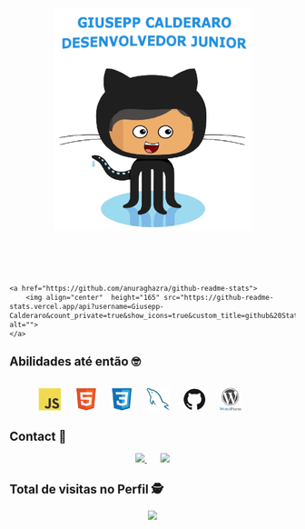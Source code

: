 <p align="center">
    <img align="center" width="350" src="giusepp.png"/>
    <img align="center" width="350"  src="Octocat.png">
</p>
<br>
<br>

<p align="center">
    <a href="https://github.com/anuraghazra/github-readme-stats">
        <img align="center" src="https://github-readme-stats.vercel.app/api/top-langs/?username=Giusepp-Calderaro" alt="">
    </a>

    <a href="https://github.com/anuraghazra/github-readme-stats">
        <img align="center"  height="165" src="https://github-readme-stats.vercel.app/api?username=Giusepp-Calderaro&count_private=true&show_icons=true&custom_title=github&20Status&hide=issues alt="">
    </a>
</p>

## Abilidades até então :nerd_face:
<p align=""center>
    &nbsp;&nbsp;&nbsp;&nbsp;&nbsp;&nbsp;&nbsp;&nbsp;&nbsp;&nbsp;&nbsp;&nbsp;&nbsp;&nbsp;&nbsp;&nbsp;&nbsp;&nbsp;&nbsp;&nbsp;&nbsp;&nbsp;&nbsp;&nbsp;&nbsp;&nbsp;&nbsp;&nbsp;&nbsp;&nbsp;&nbsp;&nbsp;&nbsp;&nbsp;&nbsp;&nbsp;&nbsp;&nbsp;&nbsp;&nbsp;&nbsp;&nbsp;&nbsp;&nbsp;&nbsp;&nbsp;&nbsp;&nbsp;&nbsp;&nbsp;&nbsp;&nbsp;&nbsp;&nbsp;&nbsp;&nbsp;&nbsp;&nbsp;&nbsp;&nbsp;&nbsp;&nbsp;&nbsp;&nbsp;&nbsp;&nbsp;&nbsp;&nbsp;&nbsp;&nbsp;&nbsp;&nbsp;&nbsp;&nbsp;&nbsp;&nbsp;&nbsp;&nbsp;&nbsp;&nbsp;&nbsp;&nbsp;&nbsp;&nbsp;&nbsp;&nbsp;&nbsp;&nbsp;&nbsp;&nbsp;&nbsp;&nbsp;&nbsp;&nbsp;&nbsp;&nbsp;&nbsp;&nbsp;&nbsp;&nbsp;&nbsp;&nbsp;&nbsp;&nbsp;&nbsp;&nbsp;&nbsp;&nbsp;&nbsp;&nbsp;&nbsp;&nbsp;&nbsp;&nbsp;&nbsp;&nbsp;&nbsp;&nbsp;&nbsp;&nbsp;&nbsp;&nbsp;&nbsp;&nbsp;&nbsp;&nbsp;&nbsp;&nbsp;&nbsp;&nbsp;&nbsp;&nbsp;&nbsp;&nbsp;&nbsp;&nbsp;&nbsp;&nbsp;&nbsp;&nbsp;
    <img height="40px" src="https://raw.githubusercontent.com/devicons/devicon/master/icons/javascript/javascript-original.svg">
    &nbsp;&nbsp;&nbsp;&nbsp;
    <img height="40px" src="https://raw.githubusercontent.com/devicons/devicon/master/icons/html5/html5-original.svg">
    &nbsp;&nbsp;&nbsp;&nbsp;
    <img height="40px" src="https://raw.githubusercontent.com/devicons/devicon/master/icons/css3/css3-original.svg">
    &nbsp;&nbsp;&nbsp;&nbsp;
    <img height="40px" src="https://raw.githubusercontent.com/devicons/devicon/master/icons/mysql/mysql-original.svg">
    &nbsp;&nbsp;&nbsp;&nbsp;
    <img height="40px" src="https://raw.githubusercontent.com/devicons/devicon/master/icons/github/github-original.svg">
    &nbsp;&nbsp;&nbsp;&nbsp;
    <img height="40px" src="https://raw.githubusercontent.com/devicons/devicon/master/icons/wordpress/wordpress-original.svg">
</p>

## Contact :iphone:

<p align="center">
    <a href="https://github.com/Giusepp-CAlderaro">
        <img src="https://img.shields.io/badge/github-%23100000.svg?&styles=for-the-badge&logo=github&logocolor=white&link=mailto:https://github.com/Giusepp-Calderaro">
    </a>
    &nbsp;&nbsp;&nbsp;&nbsp;&nbsp;
    <a href="mailto:giusepp.c.calderaro@gmail.com">
        <img src="https://img.shields.io/badge/gmail-D14836?&styles=for-the-badge&logo=gmail&logocolor=white&link=mailto:giusepp.c.calderaro@gmail.com">
    </a>
</p>

## Total de visitas no Perfil :detective: 

<p align="center">
    <img src="https://profile-counter.glitch.me/Giusepp-Calderaro/count.svg">
</p>
</p>